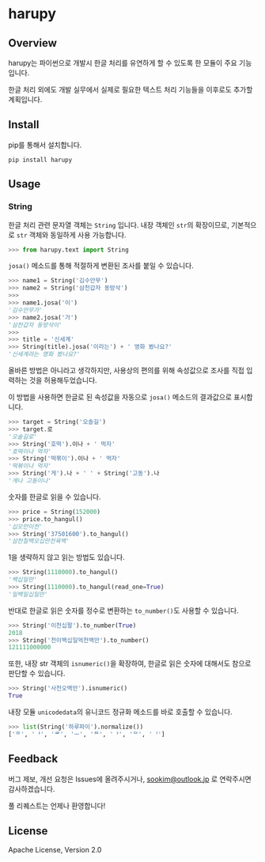 # harupy

## Overview

harupy는 파이썬으로 개발시 한글 처리를 유연하게 할 수 있도록 한 모듈이 주요 기능입니다.

한글 처리 외에도 개발 실무에서 실제로 필요한 텍스트 처리 기능들을 이후로도 추가할 계획입니다.


## Install

pip를 통해서 설치합니다.
```
pip install harupy
```


## Usage

### String

한글 처리 관련 문자열 객체는 `String` 입니다. 내장 객체인 `str`의 확장이므로, 기본적으로 `str` 객체와 동일하게 사용 가능합니다.

```python
>>> from harupy.text import String
```

`josa()` 메소드를 통해 적절하게 변환된 조사를 붙일 수 있습니다.

```python
>>> name1 = String('김수안무')
>>> name2 = String('삼천갑자 동방삭')
>>>
>>> name1.josa('이')
'김수안무가'
>>> name2.josa('가')
'삼천갑자 동방삭이'
>>>
>>> title = '신세계'
>>> String(title).josa('이라는') + ' 영화 봤나요?'
'신세계라는 영화 봤나요?'
```

올바른 방법은 아니라고 생각하지만, 사용상의 편의를 위해 속성값으로 조사를 직접 입력하는 것을 허용해두었습니다.

이 방법을 사용하면 한글로 된 속성값을 자동으로 `josa()` 메소드의 결과값으로 표시합니다.

```python
>>> target = String('오솔길')
>>> target.로
'오솔길로'
>>> String('호떡').이나 + ' 먹자'
'호떡이나 먹자'
>>> String('떡볶이').이나 + ' 먹자'
'떡볶이나 먹자'
>>> String('게').나 + ' ' + String('고동').나
'게나 고동이나'
```

숫자를 한글로 읽을 수 있습니다.

```python
>>> price = String(152000)
>>> price.to_hangul()
'십오만이천'
>>> String('37501600').to_hangul()
'삼천칠백오십만천육백'
```

1을 생략하지 않고 읽는 방법도 있습니다.

```python
>>> String(1110000).to_hangul()
'백십일만'
>>> String(1110000).to_hangul(read_one=True)
'일백일십일만'
```

반대로 한글로 읽은 숫자를 정수로 변환하는 `to_number()`도 사용할 수 있습니다.

```python
>>> String('이천십팔').to_number(True)
2018
>>> String('천이백십일억천백만').to_number()
121111000000
```

또한, 내장 str 객체의 `isnumeric()`을 확장하여, 한글로 읽은 숫자에 대해서도 참으로 판단할 수 있습니다.

```python
>>> String('사천오백만').isnumeric()
True
```

내장 모듈 `unicodedata`의 유니코드 정규화 메소드를 바로 호출할 수 있습니다.

```python
>>> list(String('하루파이').normalize())
['ᄒ', 'ᅡ', 'ᄅ', 'ᅮ', 'ᄑ', 'ᅡ', 'ᄋ', 'ᅵ']
```

## Feedback

버그 제보, 개선 요청은 Issues에 올려주시거나, sookim@outlook.jp 로 연락주시면 감사하겠습니다.

풀 리퀘스트는 언제나 환영합니다!

## License

Apache License, Version 2.0

